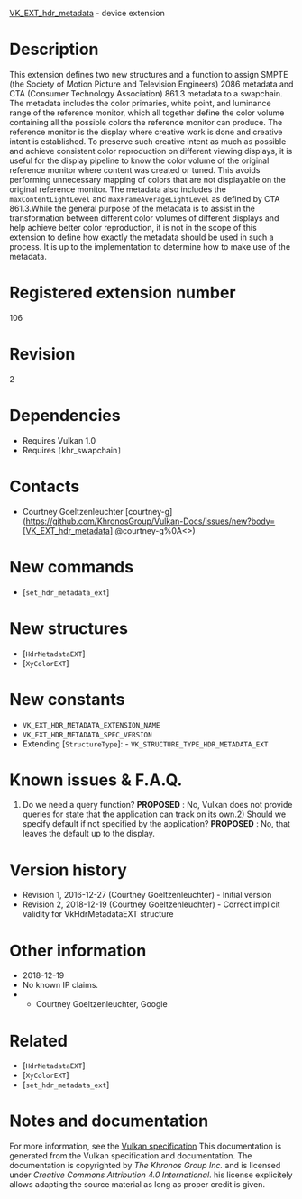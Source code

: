[VK_EXT_hdr_metadata](https://www.khronos.org/registry/vulkan/specs/1.3-extensions/man/html/VK_EXT_hdr_metadata.html) - device extension

# Description
This extension defines two new structures and a function to assign SMPTE
(the Society of Motion Picture and Television Engineers) 2086 metadata and
CTA (Consumer Technology Association) 861.3 metadata to a swapchain.
The metadata includes the color primaries, white point, and luminance range
of the reference monitor, which all together define the color volume
containing all the possible colors the reference monitor can produce.
The reference monitor is the display where creative work is done and
creative intent is established.
To preserve such creative intent as much as possible and achieve consistent
color reproduction on different viewing displays, it is useful for the
display pipeline to know the color volume of the original reference monitor
where content was created or tuned.
This avoids performing unnecessary mapping of colors that are not
displayable on the original reference monitor.
The metadata also includes the `maxContentLightLevel` and
`maxFrameAverageLightLevel` as defined by CTA 861.3.While the general purpose of the metadata is to assist in the transformation
between different color volumes of different displays and help achieve
better color reproduction, it is not in the scope of this extension to
define how exactly the metadata should be used in such a process.
It is up to the implementation to determine how to make use of the metadata.

# Registered extension number
106

# Revision
2

# Dependencies
- Requires Vulkan 1.0
- Requires `[`khr_swapchain`]`

# Contacts
- Courtney Goeltzenleuchter [courtney-g](https://github.com/KhronosGroup/Vulkan-Docs/issues/new?body=[VK_EXT_hdr_metadata] @courtney-g%0A<<Here describe the issue or question you have about the VK_EXT_hdr_metadata extension>>)

# New commands
- [`set_hdr_metadata_ext`]

# New structures
- [`HdrMetadataEXT`]
- [`XyColorEXT`]

# New constants
- `VK_EXT_HDR_METADATA_EXTENSION_NAME`
- `VK_EXT_HDR_METADATA_SPEC_VERSION`
- Extending [`StructureType`]:  - `VK_STRUCTURE_TYPE_HDR_METADATA_EXT`

# Known issues & F.A.Q.
1) Do we need a query function? **PROPOSED** : No, Vulkan does not provide queries for state that the
application can track on its own.2) Should we specify default if not specified by the application? **PROPOSED** : No, that leaves the default up to the display.

# Version history
- Revision 1, 2016-12-27 (Courtney Goeltzenleuchter)  - Initial version 
- Revision 2, 2018-12-19 (Courtney Goeltzenleuchter)  - Correct implicit validity for VkHdrMetadataEXT structure

# Other information
* 2018-12-19
* No known IP claims.
*   - Courtney Goeltzenleuchter, Google

# Related
- [`HdrMetadataEXT`]
- [`XyColorEXT`]
- [`set_hdr_metadata_ext`]

# Notes and documentation
For more information, see the [Vulkan specification](https://www.khronos.org/registry/vulkan/specs/1.3-extensions/html/vkspec.html)
This documentation is generated from the Vulkan specification and documentation.
The documentation is copyrighted by *The Khronos Group Inc.* and is licensed under *Creative Commons Attribution 4.0 International*.
his license explicitely allows adapting the source material as long as proper credit is given.
        